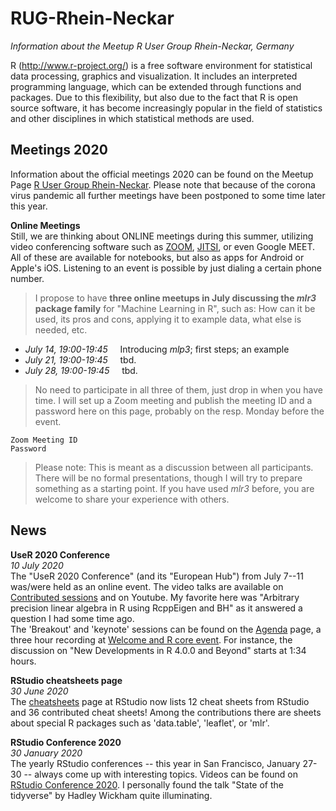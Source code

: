 # RUG-Rhein-Neckar

*Information about the Meetup R User Group Rhein-Neckar, Germany*

R (<http://www.r-project.org/>) is a free software environment for statistical data processing, graphics and visualization. It includes an interpreted programming language, which can be extended through functions and packages. Due to this flexibility, but also due to the fact that R is open source software, it has become increasingly popular in the field of statistics and other disciplines in which statistical methods are used.


## Meetings 2020

Information about the official meetings 2020 can be found on the Meetup Page [R User Group Rhein-Neckar](https://www.meetup.com/R-User-Group-Rhein-Neckar/). Please note that because of the corona virus pandemic all further meetings have been postponed to some time later this year.

**Online Meetings**  
Still, we are thinking about ONLINE meetings during this summer, utilizing video conferencing software such as [ZOOM](https://zoom.us/), [JITSI](https://jitsi.org/), or even Google MEET. All of these are available for notebooks, but also as apps for Android or Apple's iOS. Listening to an event is possible by just dialing a certain phone number.

> I propose to have **three online meetups in July discussing the *mlr3* package family** for "Machine Learning in R", such as: How can it be used, its pros and cons, applying it to example data, what else is needed, etc.

* *July 14, 19:00-19:45* &nbsp;&nbsp;&nbsp; Introducing *mlp3*; first steps; an example
* *July 21, 19:00-19:45* &nbsp;&nbsp;&nbsp; tbd.
* *July 28, 19:00-19:45* &nbsp;&nbsp;&nbsp; tbd.

> No need to participate in all three of them, just drop in when you have time. I will set up a Zoom meeting and publish the meeting ID and a password here on this page, probably on the resp. Monday before the event.

    Zoom Meeting ID
    Password

> Please note: This is meant as a discussion between all participants. There will be no formal presentations, though I will try to prepare something as a starting point. If you have used *mlr3* before, you are welcome to share your experience with others.


## News

**UseR 2020 Conference**  
_10 July 2020_  
The "UseR 2020 Conference" (and its "European Hub") from July 7--11 was/were held as an online event. The video talks are available on [Contributed sessions](https://user2020.r-project.org/program/contributed/) and on Youtube. My favorite here was "Arbitrary precision linear algebra in R using RcppEigen and BH" as it answered a question I had some time ago.  
The 'Breakout' and 'keynote' sessions can be found on the [Agenda](https://user2020.r-project.org/program/agenda/) page, a three hour recording at [Welcome and R core event](https://www.youtube.com/watch?v=X_eDHNVceCU&feature=youtu.be). For instance, the discussion on "New Developments in R 4.0.0 and Beyond" starts at 1:34 hours.

**RStudio cheatsheets page**  
_30 June 2020_  
The [cheatsheets](https://rstudio.com/resources/cheatsheets/) page at RStudio now lists 12 cheat sheets from RStudio and 36 contributed cheat sheets! Among the contributions there are sheets about special R packages such as 'data.table', 'leaflet', or 'mlr'.

**RStudio Conference 2020**  
_30 January 2020_  
The yearly RStudio conferences -- this year in San Francisco, January 27-30  -- always come up with interesting topics. Videos can be found on [RStudio Conference 2020](https://resources.rstudio.com/rstudio-conf-2020). I personally found the talk "State of the tidyverse" by Hadley Wickham quite illuminating.

